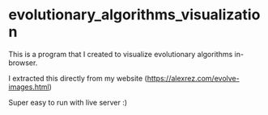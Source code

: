 # evolutionary_algorithms_visualization
This is a program that I created to visualize evolutionary algorithms in-browser.

I extracted this directly from my website (https://alexrez.com/evolve-images.html)

Super easy to run with live server :)